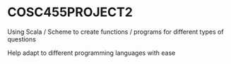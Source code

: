 # COSC455PROJECT2

Using Scala / Scheme to create functions / programs for different types of questions

Help adapt to different programming languages with ease
